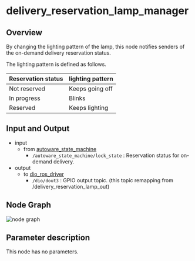 # delivery_reservation_lamp_manager

## Overview
By changing the lighting pattern of the lamp, this node notifies senders of the on-demand delivery reservation status. 

The lighting pattern is defined as follows.
<table>
  <thead>
    <tr>
      <th scope="col">Reservation status</th>
	    <th scope="col">lighting pattern</th>
	  </tr>
  </thead>
  <tbody>
    <tr>
      <td>Not reserved</td>
      <td>Keeps going off</td>
    </tr>
    <tr>
      <td>In progress</td>
      <td>Blinks</td>
    </tr>
    <tr>
      <td>Reserved</td>
      <td>Keeps lighting</td>
    </tr>
  </tbody>
</table>

## Input and Output
- input
  - from [autoware_state_machine](https://github.com/eve-autonomy/autoware_state_machine)
    - `/autoware_state_machine/lock_state` : Reservation status for on-demand delivery.
- output
  - to [dio_ros_driver](https://github.com/tier4/dio_ros_driver)
    - `/dio/dout3` : GPIO output topic. (this topic remapping from /delivery_reservation_lamp_out)

## Node Graph
![node graph](http://www.plantuml.com/plantuml/proxy?src=https://raw.githubusercontent.com/eve-autonomy/delivery_reservation_lamp_manager/docs/node_graph.pu)

## Parameter description
This node has no parameters.
